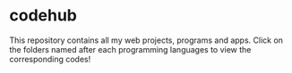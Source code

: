 # codehub
This repository contains all my web projects, programs and apps. Click on the folders named after each programming languages to view the corresponding codes!
